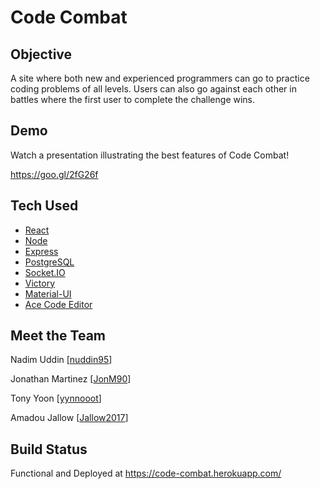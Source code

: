 # Code Combat

## Objective
A site where both new and experienced programmers can go to practice coding problems of all levels. Users can also go against each other in battles where the first user to complete the challenge wins.

## Demo
Watch a presentation illustrating the best features of Code Combat!

https://goo.gl/2fG26f

## Tech Used
* [React](https://reactjs.org/)
* [Node](https://nodejs.org/en/)
* [Express](https://expressjs.com/)
* [PostgreSQL](https://www.postgresql.org/)
* [Socket.IO](https://socket.io/)
* [Victory](http://formidable.com/open-source/victory/)
* [Material-UI](https://www.material-ui.com/#/)
* [Ace Code Editor](https://ace.c9.io/)

## Meet the Team 
Nadim Uddin [[nuddin95](https://github.com/nuddin95)]

Jonathan Martinez [[JonM90](https://github.com/JonM90)]

Tony Yoon [[yynnooot](https://github.com/yynnooot)]

Amadou Jallow [[Jallow2017](https://github.com/Jallow2017)]

## Build Status
Functional and Deployed at https://code-combat.herokuapp.com/
